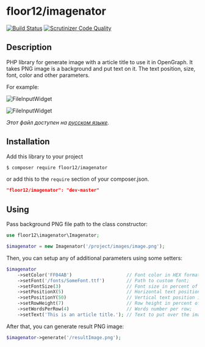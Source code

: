 
# floor12/imagenator


[![Build Status](https://travis-ci.org/floor12/imagenator.svg?branch=master)](https://travis-ci.org/floor12/imagenator.svg?branch=master)
[![Scrutinizer Code Quality](https://scrutinizer-ci.com/g/floor12/imagenator/badges/quality-score.png?b=master)](https://scrutinizer-ci.com/g/floor12/imagenator/?branch=master)

## Description

PHP library for generate image with a article title to use it in OpenGraph. 
It takes PNG image is a background and put text on it. The text position, size, font, color and other
parameters.

For example:

![FileInputWidget](https://raw.githubusercontent.com/floor12/imagenator/master/tests/data/example1.png)

![FileInputWidget](https://raw.githubusercontent.com/floor12/imagenator/master/tests/data/example2.png)

*Этот файл доступен на [русском языке](README_RU.md).*

## Installation

Add this library to your project

 ```bash
 $ composer require floor12/imagenator
 ```
or add this to the `require` section of your composer.json.
 ```json
 "floor12/imagenator": "dev-master"
 ```

## Using

Pass background PNG file path to the class constructor:
```php
use floor12\imagenator\Imagenator;

$imagenator = new Imagenator('/project/images/image.png');
```

Then, you can setup any of additional parameters using some setters:
```php
$imagenator
    ->setColor('FF04AB')                    // Font color in HEX format;
    ->setFont('/fonts/SomeFont.ttf')        // Path to custom font;
    ->setFontSize(3)                        // Font size in percent of image height;
    ->setPositionX(5)                       // Horizontal text position in percent of image width;
    ->setPositionY(50)                      // Vertical text position in percent of image height;
    ->setRowHeight(7)                       // Row height in percent of image height;
    ->setWordsPerRow(4)                     // Words number per row;
    ->setText('This is an article title.'); // Text to put over the image;
```

After that, you can generate result PNG image:
```php
$imagenator->generate('/resultImage.png');
```

